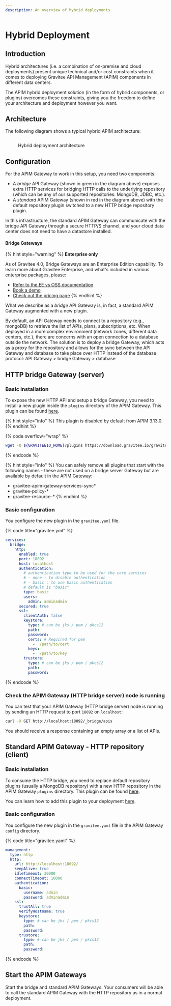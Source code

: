 ```yaml
---
description: An overview of hybrid deployments
---
```


# Hybrid Deployment

## Introduction

Hybrid architectures (i.e. a combination of on-premise and cloud deployments) present unique technical and/or cost constraints when it comes to deploying Gravitee API Management (APIM) components in different data centers.

The APIM hybrid deployment solution (in the form of hybrid components, or plugins) overcomes these constraints, giving you the freedom to define your architecture and deployment however you want.

## Architecture

The following diagram shows a typical hybrid APIM architecture:

<figure><img src="https://docs.gravitee.io/images/apim/3.x/installation/hybrid/hybrid_deployment_architecture.png" alt=""><figcaption><p>Hybrid deployment architecture</p></figcaption></figure>

## Configuration

For the APIM Gateway to work in this setup, you need two components:

* A _bridge_ API Gateway (shown in green in the diagram above) exposes extra HTTP services for bridging HTTP calls to the underlying repository (which can be any of our supported repositories: MongoDB, JDBC, etc.).
* A _standard_ APIM Gateway (shown in red in the diagram above) with the default repository plugin switched to a new HTTP bridge repository plugin.

In this infrastructure, the standard APIM Gateway can communicate with the bridge API Gateway through a secure HTTP/S channel, and your cloud data center does not need to have a datastore installed.

#### **Bridge Gateways**



{% hint style="warning" %}
**Enterprise only**

As of Gravitee 4.0, Bridge Gateways are an Enterprise Edition capability. To learn more about Gravitee Enterprise, and what's included in various enterprise packages, please:

* [Refer to the EE vs OSS documentation](../../overview/introduction-to-gravitee-api-management-apim/ee-vs-oss.md)
* [Book a demo](http://127.0.0.1:5000/o/8qli0UVuPJ39JJdq9ebZ/s/rYZ7tzkLjFVST6ex6Jid/)
* [Check out the pricing page](https://www.gravitee.io/pricing)
{% endhint %}

What we describe as a _bridge_ API Gateway is, in fact, a standard APIM Gateway augmented with a new plugin.

By default, an API Gateway needs to connect to a repository (e.g., mongoDB) to retrieve the list of APIs, plans, subscriptions, etc. When deployed in a more complex environment (network zones, different data centers, etc.), there are concerns with an open connection to a database outside the network. The solution is to deploy a bridge Gateway, which acts as a proxy for the repository and allows for the sync between the API Gateway and database to take place over HTTP instead of the database protocol: API Gateway > bridge Gateway > database

## HTTP bridge Gateway (server)

### **Basic installation**

To expose the new HTTP API and setup a bridge Gateway, you need to install a new plugin inside the `plugins` directory of the APIM Gateway. This plugin can be found [here](https://download.gravitee.io/#graviteeio-apim/plugins/repositories/gravitee-apim-repository-gateway-bridge-http-server/).

{% hint style="info" %}
This plugin is disabled by default from APIM 3.13.0.
{% endhint %}

{% code overflow="wrap" %}
```sh
wget -O ${GRAVITEEIO_HOME}/plugins https://download.gravitee.io/graviteeio-apim/plugins/repositories/gravitee-apim-repository-gateway-bridge-http-server/gravitee-apim-repository-gateway-bridge-http-server-${PLUGIN_VERSION}.zip
```
{% endcode %}

{% hint style="info" %}
You can safely remove all plugins that start with the following names - these are not used on a bridge server Gateway but are available by default in the APIM Gateway:

* gravitee-apim-gateway-services-sync\*
* gravitee-policy-\*
* gravitee-resource-\*
{% endhint %}

### **Basic configuration**

You configure the new plugin in the `gravitee.yaml` file.

{% code title="gravitee.yml" %}
```yaml
services:
  bridge:
    http:
      enabled: true
      port: 18092
      host: localhost
      authentication:
        # authentication type to be used for the core services
        # - none : to disable authentication
        # - basic : to use basic authentication
        # default is "basic"
        type: basic
        users:
          admin: adminadmin
      secured: true
      ssl:
        clientAuth: false
        keystore:
          type: # can be jks / pem / pkcs12
          path:
          password:
          certs: # Required for pem
            -  /path/to/cert
          keys:
            -  /path/to/key
        trustore:
          type: # can be jks / pem / pkcs12
          path:
          password:
```
{% endcode %}

### **Check the APIM Gateway (HTTP bridge server) node is running**

You can test that your APIM Gateway (HTTP bridge server) node is running by sending an HTTP request to port `18092` on `localhost`:

```sh
curl -X GET http://localhost:18092/_bridge/apis
```

You should receive a response containing an empty array or a list of APIs.

## Standard APIM Gateway - HTTP repository (client)

### **Basic installation**

To consume the HTTP bridge, you need to replace default repository plugins (usually a MongoDB repository) with a new HTTP repository in the APIM Gateway `plugins` directory. This plugin can be found [here](https://download.gravitee.io/#graviteeio-apim/plugins/repositories/gravitee-apim-repository-gateway-bridge-http-client/).

You can learn how to add this plugin to your deployment [here](../../overview/introduction-to-gravitee-api-management-apim/plugins.md#deployment).

### **Basic configuration**

You configure the new plugin in the `gravitee.yaml` file in the APIM Gateway `config` directory.

{% code title="gravitee.yaml" %}
```yaml
management:
  type: http
  http:
    url: http://localhost:18092/
    keepAlive: true
    idleTimeout: 30000
    connectTimeout: 10000
    authentication:
      basic:
        username: admin
        password: adminadmin
    ssl:
      trustAll: true
      verifyHostname: true
      keystore:
        type: # can be jks / pem / pkcs12
        path:
        password:
      trustore:
        type: # can be jks / pem / pkcs12
        path:
        password:
```
{% endcode %}

## Start the APIM Gateways

Start the bridge and standard APIM Gateways. Your consumers will be able to call the standard APIM Gateway with the HTTP repository as in a normal deployment.
